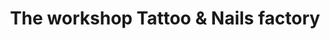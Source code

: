 ---
title: "The workshop Tattoo & Nails factory"
url: /saint-sever/the-workshop-tattoo-und-nails-factory-rue-du-bellocq/
shop: Tattoo
---